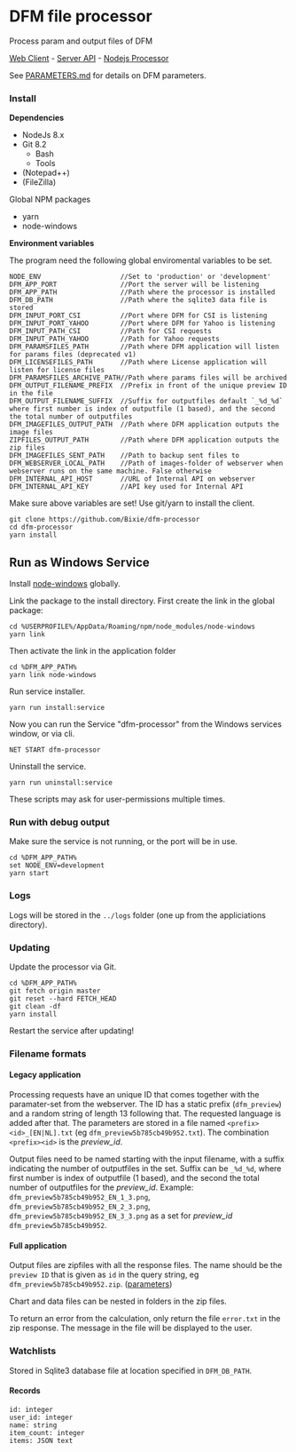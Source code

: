 # DFM file processor

Process param and output files of DFM

[Web Client](https://github.com/Bixie/dfm-app) - [Server API](https://github.com/Bixie/dfm-api) - [Nodejs Processor](https://github.com/Bixie/dfm-processor)

See [PARAMETERS.md](PARAMETERS.md) for details on DFM parameters.

### Install

**Dependencies**

- NodeJs 8.x
- Git 8.2
    - Bash
    - Tools
- (Notepad++)
- (FileZilla)

Global NPM packages 

- yarn
- node-windows

**Environment variables**

The program need the following global enviromental variables to be set.

```
NODE_ENV                    //Set to 'production' or 'development'
DFM_APP_PORT                //Port the server will be listening
DFM_APP_PATH                //Path where the processor is installed
DFM_DB_PATH                 //Path where the sqlite3 data file is stored
DFM_INPUT_PORT_CSI          //Port where DFM for CSI is listening
DFM_INPUT_PORT_YAHOO        //Port where DFM for Yahoo is listening
DFM_INPUT_PATH_CSI          //Path for CSI requests
DFM_INPUT_PATH_YAHOO        //Path for Yahoo requests
DFM_PARAMSFILES_PATH        //Path where DFM application will listen for params files (deprecated v1)
DFM_LICENSEFILES_PATH       //Path where License application will listen for license files
DFM_PARAMSFILES_ARCHIVE_PATH//Path where params files will be archived
DFM_OUTPUT_FILENAME_PREFIX  //Prefix in front of the unique preview ID in the file
DFM_OUTPUT_FILENAME_SUFFIX  //Suffix for outputfiles default `_%d_%d` where first number is index of outputfile (1 based), and the second the total number of outputfiles
DFM_IMAGEFILES_OUTPUT_PATH  //Path where DFM application outputs the image files
ZIPFILES_OUTPUT_PATH        //Path where DFM application outputs the zip files
DFM_IMAGEFILES_SENT_PATH    //Path to backup sent files to
DFM_WEBSERVER_LOCAL_PATH    //Path of images-folder of webserver when webserver runs on the same machine. False otherwise
DFM_INTERNAL_API_HOST       //URL of Internal API on webserver
DFM_INTERNAL_API_KEY        //API key used for Internal API
```

Make sure above variables are set!
Use git/yarn to install the client.

```
git clone https://github.com/Bixie/dfm-processor
cd dfm-processor
yarn install
```

## Run as Windows Service

Install [node-windows](https://www.npmjs.com/package/node-windows) globally.

Link the package to the install directory. First create the link in the global package:
```
cd %USERPROFILE%/AppData/Roaming/npm/node_modules/node-windows
yarn link
```
Then activate the link in the application folder
```
cd %DFM_APP_PATH%
yarn link node-windows
```

Run service installer.

```yarn run install:service```

Now you can run the Service "dfm-processor" from the Windows services window, or via cli.

```NET START dfm-processor```

Uninstall the service.

```yarn run uninstall:service```

These scripts may ask for user-permissions multiple times.

### Run with debug output

Make sure the service is not running, or the port will be in use.
```
cd %DFM_APP_PATH%
set NODE_ENV=development
yarn start
```

### Logs

Logs will be stored in the `../logs` folder (one up from the appliciations directory).

### Updating

Update the processor via Git.

```
cd %DFM_APP_PATH%
git fetch origin master
git reset --hard FETCH_HEAD
git clean -df
yarn install
```

Restart the service after updating!

### Filename formats

#### Legacy application

Processing requests have an unique ID that comes together with the paramater-set from the webserver. The ID has a
static prefix (`dfm_preview`) and a random string of length 13 following that. The requested language is added after that. The parameters are stored in a file
named `<prefix><id>_[EN|NL].txt` (eg `dfm_preview5b785cb49b952.txt`). The combination `<prefix><id>` is the _preview_id_.

Output files need to be named starting with the input filename, with a suffix indicating the number of outputfiles
in the set. Suffix can be `_%d_%d`, where first number is index of outputfile (1 based), and the second the total 
number of outputfiles for the _preview_id_. 
Example: `dfm_preview5b785cb49b952_EN_1_3.png`, `dfm_preview5b785cb49b952_EN_2_3.png`, `dfm_preview5b785cb49b952_EN_3_3.png` 
as a set for _preview_id_ `dfm_preview5b785cb49b952`.

#### Full application

Output files are zipfiles with all the response files. The name should be the `preview ID` that is given as `id` in the query
string, eg `dfm_preview5b785cb49b952.zip`. ([parameters](https://github.com/Bixie/dfm-processor/blob/master/PARAMETERS.md#voorbeeld-met-standaardwaarden))

Chart and data files can be nested in folders in the zip files.

To return an error from the calculation, only return the file `error.txt` in the zip response. The message in the file will 
be displayed to the user.

### Watchlists

Stored in Sqlite3 database file at location specified in `DFM_DB_PATH`.

#### Records

```
id: integer
user_id: integer
name: string
item_count: integer
items: JSON text
```

